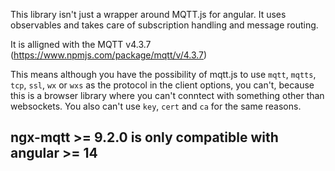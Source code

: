 This library isn't just a wrapper around MQTT.js for angular.
It uses observables and takes care of subscription handling and message routing.

It is alligned with the MQTT v4.3.7 (https://www.npmjs.com/package/mqtt/v/4.3.7)

This means although you have the possibility of mqtt.js to use `mqtt`, `mqtts`, `tcp`, `ssl`, `wx` or `wxs` as the protocol in the client options, you can't, because this is a browser library where you can't conntect with something other than websockets. You also can't use `key`, `cert` and `ca` for the same reasons.


## **ngx-mqtt >= 9.2.0 is only compatible with angular >= 14**